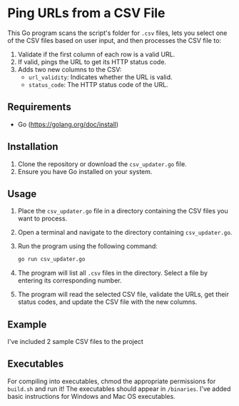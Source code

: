 # Ping URLs from a CSV File

This Go program scans the script's folder for `.csv` files, lets you select one of the CSV files based on user input, and then processes the CSV file to:

1. Validate if the first column of each row is a valid URL.
2. If valid, pings the URL to get its HTTP status code.
3. Adds two new columns to the CSV:
   - `url_validity`: Indicates whether the URL is valid.
   - `status_code`: The HTTP status code of the URL.

## Requirements

- Go (https://golang.org/doc/install)

## Installation

1. Clone the repository or download the `csv_updater.go` file.
2. Ensure you have Go installed on your system.

## Usage

1. Place the `csv_updater.go` file in a directory containing the CSV files you want to process.
2. Open a terminal and navigate to the directory containing `csv_updater.go`.
3. Run the program using the following command:

   ```sh
   go run csv_updater.go
   ```

4. The program will list all `.csv` files in the directory. Select a file by entering its corresponding number.
5. The program will read the selected CSV file, validate the URLs, get their status codes, and update the CSV file with the new columns.

## Example

I've included 2 sample CSV files to the project

## Executables

For compiling into executables, chmod the appropriate permissions for `build.sh` and run it! The executables should appear in `/binaries`. I've added basic instructions for Windows and Mac OS executables.
